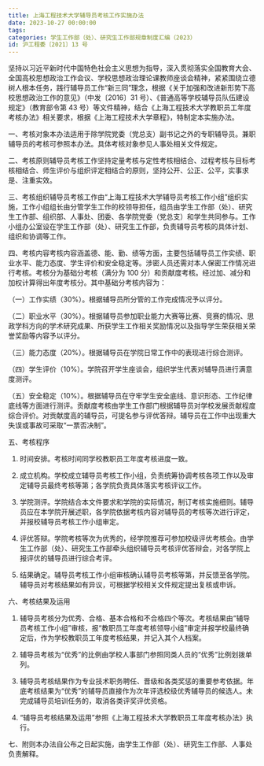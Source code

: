 ```yaml
---
title: 上海工程技术大学辅导员考核工作实施办法
date: 2023-10-27 00:00:00
tags: 
categories: 学生工作部（处）、研究生工作部规章制度汇编（2023）
id: 沪工程委〔2021〕13 号
---
```



坚持以习近平新时代中国特色社会主义思想为指导，深入贯彻落实全国教育大会、全国高校思想政治工作会议、学校思想政治理论课教师座谈会精神，紧紧围绕立德树人根本任务，践行辅导员工作“新三同”理念，根据《关于加强和改进新形势下高校思想政治工作的意见》（中发〔2016〕31 号）、《普通高等学校辅导员队伍建设规定》（教育部令第 43 号）等文件精神，结合《上海工程技术大学教职员工年度考核办法》相关要求，根据《上海工程技术大学章程》，特制定本实施办法。

一、考核对象本办法适用于除学院党委（党总支）副书记之外的专职辅导员。兼职辅导员的考核可参照本办法。具体考核对象参见人事处相关文件规定。

二、考核原则辅导员考核工作坚持定量考核与定性考核相结合、过程考核与目标考核相结合、师生评价与组织评定相结合的原则，坚持公开、公正、公平，实事求是、注重实效。

三、考核组织辅导员考核工作由“上海工程技术大学辅导员考核工作小组”组织实施，工作小组组长由分管学生工作的校领导担任，组员由学生工作部（处）、研究生工作部、组织部、人事处、团委、各学院党委（党总支）和学生共同参与。工作小组办公室设在学生工作部（处）、研究生工作部，负责辅导员考核的具体计划、组织和协调等工作。

四、考核内容考核内容涵盖德、能、勤、绩等方面，主要包括辅导员工作实绩、职业水平、能力态度、学生评价和安全稳定等。涉密人员还需对本人保密工作情况进行考核。考核分为基础分考核（满分为 100 分）和贡献度考核。经过加、减分和加权计算得出年度考核分。其中基础分考核内容为：

（一）工作实绩（30%）。根据辅导员所分管的工作完成情况予以评分。

（二）职业水平（30%）。根据辅导员参加职业能力大赛等比赛、竞赛的情况、思政学科方向的学术研究成果、所获学生工作相关奖励情况以及指导学生荣获相关荣誉奖励等内容予以评分。

（三）能力态度（20%）。根据辅导员在学院日常工作中的表现进行综合测评。

（四）学生评价（10%）。学院召开学生座谈会，组织学生代表对辅导员进行满意度测评。

（五）安全稳定（10%）。根据辅导员在守牢学生安全底线、意识形态、工作纪律底线等方面进行测评。贡献度考核由学生工作部门根据辅导员对学校发展贡献程度综合评价。对贡献度高的辅导员，可提名参与评优答辩。辅导员在工作中出现重大失误或事故可采取“一票否决制”。

五、考核程序

1. 时间安排。考核时间同学校教职员工年度考核进度一致。

2. 成立机构。学校成立辅导员考核工作小组，负责统筹协调考核各项工作以及审定辅导员最终考核等第；各学院负责具体落实考核评议工作。

3. 学院测评。学院结合本文件要求和学院的实际情况，制订考核实施细则。辅导员应在本学院开展述职，各学院依据考核内容对辅导员的考核等次进行评定，并报校辅导员考核工作小组审定。

4. 评优答辩。学院考核等次为优秀的，经学院推荐可参加校级评优考核会。由学生工作部（处）、研究生工作部牵头组织辅导员考核评优答辩会，对各学院上报评优的辅导员进行综合考评。

5. 结果确定。辅导员考核工作小组审核确认辅导员考核等第，并反馈至各学院。辅导员对考核结果如有异议，可根据学校相关文件规定提出复核或申诉。

六、考核结果及运用

1. 辅导员考核分为优秀、合格、基本合格和不合格四个等次。考核结果由“辅导员考核工作小组”审核，报“教职员工年度考核领导小组”审定并报学校最终确定后，作为学校教职员工年度考核结果，并记入其个人档案。

2. 辅导员考核为“优秀”的比例由学校人事部门参照同类人员的“优秀”比例划拨单列。

3. 辅导员考核结果作为专业技术职务聘任、晋级和各类奖惩的重要参考依据。年底考核结果为“优秀”的辅导员直接作为次年评选校级优秀辅导员的候选人。未完成辅导员培训任务的，取消各类评奖评优资格。

4. “辅导员考核结果及运用”参照《上海工程技术大学教职员工年度考核办法》执行。

七、附则本办法自公布之日起实施，由学生工作部（处）、研究生工作部、人事处负责解释。